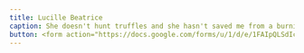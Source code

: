 ```yaml
---
title: Lucille Beatrice
caption: She doesn't hunt truffles and she hasn't saved me from a burning building but she is sweet...most of the time!  A vote for Lucy B is a vote for anxious dogs everywhere! Submitted by Jen Pullen.
button: <form action="https://docs.google.com/forms/u/1/d/e/1FAIpQLSdIcoWfl-P-6aqt1zNYb-ACz6o7zdAPq_1-FysywAXXPhDqTQ/formResponse" method="post"><div class="form-element"></div><span>Votes</span><input type="text" name="entry.745010516" required placeholder="$"></br><button type="submit" name="button">Cast Votes</button></form>
---
```

